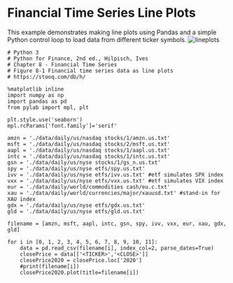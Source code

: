 # Financial Time Series Line Plots

This example demonstrates making line plots using Pandas and a simple Python control loop to load data from different ticker symbols.
![lineplots](https://github.com/joe-wojniak/PythonForFinance/blob/main/Financial%20Time%20Series/PFF_Ch8_8-1.png)
```
# Python 3
# Python for Finance, 2nd ed., Hilpisch, Ives
# Chapter 8 - Financial Time Series
# Figure 8-1 Financial time series data as line plots
# https://stooq.com/db/h/

%matplotlib inline
import numpy as np
import pandas as pd
from pylab import mpl, plt

plt.style.use('seaborn')
mpl.rcParams['font.family']='serif'

amzn = './data/daily/us/nasdaq stocks/1/amzn.us.txt'
msft = './data/daily/us/nasdaq stocks/2/msft.us.txt'
aapl = './data/daily/us/nasdaq stocks/1/aapl.us.txt'
intc = './data/daily/us/nasdaq stocks/1/intc.us.txt'
gsn = './data/daily/us/nyse stocks/1/gs_n.us.txt'
spy = './data/daily/us/nyse etfs/spy.us.txt'
ivv = './data/daily/us/nyse etfs/ivv.us.txt' #etf simulates SPX index
vxx = './data/daily/us/nyse etfs/vxx.us.txt' #etf simulates VIX index
eur = './data/daily/world/commodities cash/eu.c.txt'
xau = './data/daily/world/currencies/major/xauusd.txt' #stand-in for XAU index
gdx = './data/daily/us/nyse etfs/gdx.us.txt'
gld = './data/daily/us/nyse etfs/gld.us.txt'

filename = [amzn, msft, aapl, intc, gsn, spy, ivv, vxx, eur, xau, gdx, gld]

for i in [0, 1, 2, 3, 4, 5, 6, 7, 8, 9, 10, 11]:
    data = pd.read_csv(filename[i], index_col=2, parse_dates=True)
    closePrice = data[['<TICKER>','<CLOSE>']]
    closePrice2020 = closePrice.loc['2020']
    #print(filename[i])
    closePrice2020.plot(title=filename[i])
```
